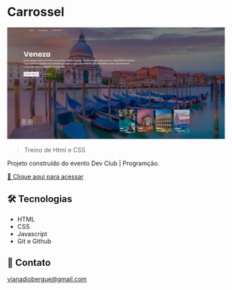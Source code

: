 # Carrossel

![preview](./.github/preview.png)

> Treino de Html e CSS

Projeto construído do evento Dev Club | Programção.

[🔗 Clique aqui para acessar](https://66aa41179b2d2f00a0f9e82b--warm-paletas-f6a7cc.netlify.app/)


## 🛠 Tecnologias

- HTML
- CSS
- Javascript
- Git e Github

## 💛 Contato

vianadiobergue@gmail.com